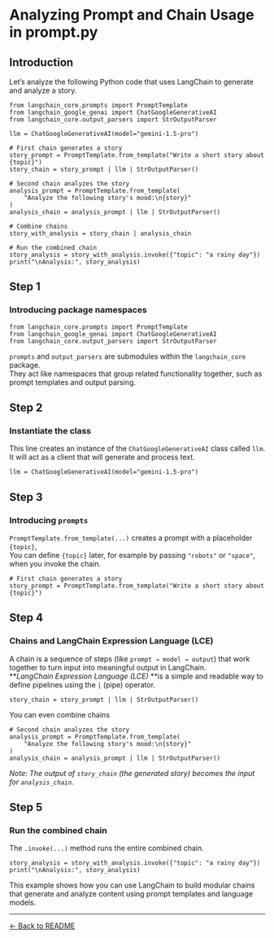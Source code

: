 # Analyzing Prompt and Chain Usage in prompt.py
## Introduction
Let’s analyze the following Python code that uses LangChain to generate and analyze a story.
```
from langchain_core.prompts import PromptTemplate
from langchain_google_genai import ChatGoogleGenerativeAI
from langchain_core.output_parsers import StrOutputParser

llm = ChatGoogleGenerativeAI(model="gemini-1.5-pro")

# First chain generates a story
story_prompt = PromptTemplate.from_template("Write a short story about {topic}")
story_chain = story_prompt | llm | StrOutputParser()

# Second chain analyzes the story
analysis_prompt = PromptTemplate.from_template(
    "Analyze the following story's mood:\n{story}"
)
analysis_chain = analysis_prompt | llm | StrOutputParser()

# Combine chains
story_with_analysis = story_chain | analysis_chain

# Run the combined chain
story_analysis = story_with_analysis.invoke({"topic": "a rainy day"})
print("\nAnalysis:", story_analysis)
```

## Step 1
###  Introducing package namespaces
```
from langchain_core.prompts import PromptTemplate
from langchain_google_genai import ChatGoogleGenerativeAI
from langchain_core.output_parsers import StrOutputParser
```
`prompts` and `output_parsers` are submodules within the `langchain_core` package.  
They act like namespaces that group related functionality together, such as prompt templates and output parsing.

## Step 2
### Instantiate the class
This line creates an instance of the `ChatGoogleGenerativeAI` class called `llm`. It will act as a client that will generate and process text.
```
llm = ChatGoogleGenerativeAI(model="gemini-1.5-pro")
```
## Step 3
###  Introducing `prompts`
`PromptTemplate.from_template(...)` creates a prompt with a placeholder `{topic}`, <br>
You can define `{topic}` later, for example by passing `"robots"` or `"space"`, when you invoke the chain.
```
# First chain generates a story
story_prompt = PromptTemplate.from_template("Write a short story about {topic}")
```
## Step 4
### Chains and LangChain Expression Language (LCE)
A chain is a sequence of steps (like `prompt → model → output`) that work together to turn input into meaningful output in LangChain.<br>
**_LangChain Expression Language (LCE)_ **is a simple and readable way to define pipelines using the `|` (pipe) operator.
```
story_chain = story_prompt | llm | StrOutputParser()
```
You can even combine chains
```
# Second chain analyzes the story
analysis_prompt = PromptTemplate.from_template(
    "Analyze the following story's mood:\n{story}"
)
analysis_chain = analysis_prompt | llm | StrOutputParser()
```
_Note: The output of `story_chain` (the generated story) becomes the input for `analysis_chain`._
## Step 5
### Run the combined chain
The `.invoke(...)` method runs the entire combined chain.  
```
story_analysis = story_with_analysis.invoke({"topic": "a rainy day"})
print("\nAnalysis:", story_analysis)
```
This example shows how you can use LangChain to build modular chains that generate and analyze content using prompt templates and language models.

---

[← Back to README](../README.md)

<!-- Generated by Copilot -->

````
